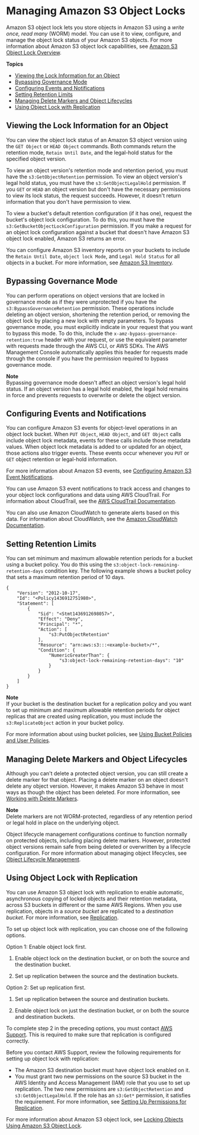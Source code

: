 # Managing Amazon S3 Object Locks<a name="object-lock-managing"></a>

Amazon S3 object lock lets you store objects in Amazon S3 using a *write once, read many* \(WORM\) model\. You can use it to view, configure, and manage the object lock status of your Amazon S3 objects\. For more information about Amazon S3 object lock capabilities, see [Amazon S3 Object Lock Overview](object-lock-overview.md)\.

**Topics**
+ [Viewing the Lock Information for an Object](#object-lock-managing-view)
+ [Bypassing Governance Mode](#object-lock-managing-bypass)
+ [Configuring Events and Notifications](#object-lock-managing-events)
+ [Setting Retention Limits](#object-lock-managing-retention-limits)
+ [Managing Delete Markers and Object Lifecycles](#object-lock-managing-lifecycle)
+ [Using Object Lock with Replication](#object-lock-managing-replication)

## Viewing the Lock Information for an Object<a name="object-lock-managing-view"></a>

You can view the object lock status of an Amazon S3 object version using the `GET Object` or `HEAD Object` commands\. Both commands return the retention mode, `Retain Until Date`, and the legal\-hold status for the specified object version\. 

To view an object version's retention mode and retention period, you must have the `s3:GetObjectRetention` permission\. To view an object version's legal hold status, you must have the `s3:GetObjectLegalHold` permission\. If you `GET` or `HEAD` an object version but don't have the necessary permissions to view its lock status, the request succeeds\. However, it doesn't return information that you don't have permission to view\.

To view a bucket's default retention configuration \(if it has one\), request the bucket's object lock configuration\. To do this, you must have the `s3:GetBucketObjectLockConfiguration` permission\. If you make a request for an object lock configuration against a bucket that doesn't have Amazon S3 object lock enabled, Amazon S3 returns an error\.

You can configure Amazon S3 inventory reports on your buckets to include the `Retain Until Date`, `object lock Mode`, and `Legal Hold Status` for all objects in a bucket\. For more information, see [ Amazon S3 Inventory](storage-inventory.md)\.

## Bypassing Governance Mode<a name="object-lock-managing-bypass"></a>

You can perform operations on object versions that are locked in governance mode as if they were unprotected if you have the `s3:BypassGovernanceRetention` permission\. These operations include deleting an object version, shortening the retention period, or removing the object lock by placing a new lock with empty parameters\. To bypass governance mode, you must explicitly indicate in your request that you want to bypass this mode\. To do this, include the `x-amz-bypass-governance-retention:true` header with your request, or use the equivalent parameter with requests made through the AWS CLI, or AWS SDKs\. The AWS Management Console automatically applies this header for requests made through the console if you have the permission required to bypass governance mode\.

**Note**  
Bypassing governance mode doesn't affect an object version's legal hold status\. If an object version has a legal hold enabled, the legal hold remains in force and prevents requests to overwrite or delete the object version\.

## Configuring Events and Notifications<a name="object-lock-managing-events"></a>

You can configure Amazon S3 events for object\-level operations in an object lock bucket\. When `PUT Object`, `HEAD Object`, and `GET Object` calls include object lock metadata, events for these calls include those metadata values\. When object lock metadata is added to or updated for an object, those actions also trigger events\. These events occur whenever you `PUT` or `GET` object retention or legal\-hold information\.

For more information about Amazon S3 events, see [ Configuring Amazon S3 Event Notifications](NotificationHowTo.md)\.

You can use Amazon S3 event notifications to track access and changes to your object lock configurations and data using AWS CloudTrail\. For information about CloudTrail, see the [AWS CloudTrail Documentation](https://docs.aws.amazon.com/cloudtrail/index.html)\. 

You can also use Amazon CloudWatch to generate alerts based on this data\. For information about CloudWatch, see the [Amazon CloudWatch Documentation](https://docs.aws.amazon.com/cloudwatch/index.html)\.

## Setting Retention Limits<a name="object-lock-managing-retention-limits"></a>

You can set minimum and maximum allowable retention periods for a bucket using a bucket policy\. You do this using the `s3:object-lock-remaining-retention-days` condition key\. The following example shows a bucket policy that sets a maximum retention period of 10 days\.

```
{
    "Version": "2012-10-17",
    "Id": "<Policy1436912751980>",
    "Statement": [
        {
            "Sid": "<Stmt1436912698057>",
            "Effect": "Deny",
            "Principal": "*",
            "Action": [
                "s3:PutObjectRetention"
            ],
            "Resource": "arn:aws:s3:::<example-bucket>/*",
            "Condition": {
                "NumericGreaterThan": {
                    "s3:object-lock-remaining-retention-days": "10"
                }
            }
        }
    ]
}
```

**Note**  
If your bucket is the destination bucket for a replication policy and you want to set up minimum and maximum allowable retention periods for object replicas that are created using replication, you must include the `s3:ReplicateObject` action in your bucket policy\.

For more information about using bucket policies, see [Using Bucket Policies and User Policies](using-iam-policies.md)\.

## Managing Delete Markers and Object Lifecycles<a name="object-lock-managing-lifecycle"></a>

Although you can't delete a protected object version, you can still create a delete marker for that object\. Placing a delete marker on an object doesn't delete any object version\. However, it makes Amazon S3 behave in most ways as though the object has been deleted\. For more information, see [Working with Delete Markers](DeleteMarker.md)\.

**Note**  
Delete markers are not WORM\-protected, regardless of any retention period or legal hold in place on the underlying object\.

Object lifecycle management configurations continue to function normally on protected objects, including placing delete markers\. However, protected object versions remain safe from being deleted or overwritten by a lifecycle configuration\. For more information about managing object lifecycles, see [Object Lifecycle Management](object-lifecycle-mgmt.md)\.

## Using Object Lock with Replication<a name="object-lock-managing-replication"></a>

You can use Amazon S3 object lock with replication to enable automatic, asynchronous copying of locked objects and their retention metadata, across S3 buckets in different or the same AWS Regions\. When you use replication, objects in a *source bucket* are replicated to a *destination bucket*\. For more information, see [Replication](replication.md)\. 

To set up object lock with replication, you can choose one of the following options\.

Option 1: Enable object lock first\.

1. Enable object lock on the destination bucket, or on both the source and the destination bucket\. 

1. Set up replication between the source and the destination buckets\.

Option 2: Set up replication first\.

1. Set up replication between the source and destination buckets\.

1. Enable object lock on just the destination bucket, or on both the source and destination buckets\.

To complete step 2 in the preceding options, you must contact [AWS Support](https://console.aws.amazon.com//support/home)\. This is required to make sure that replication is configured correctly\. 

Before you contact AWS Support, review the following requirements for setting up object lock with replication:
+ The Amazon S3 destination bucket must have object lock enabled on it\.
+ You must grant two new permissions on the source S3 bucket in the AWS Identity and Access Management \(IAM\) role that you use to set up replication\. The two new permissions are `s3:GetObjectRetention` and `s3:GetObjectLegalHold`\. If the role has an `s3:Get*` permission, it satisfies the requirement\. For more information, see [Setting Up Permissions for Replication](setting-repl-config-perm-overview.md)\.

For more information about Amazon S3 object lock, see [Locking Objects Using Amazon S3 Object Lock](object-lock.md)\.